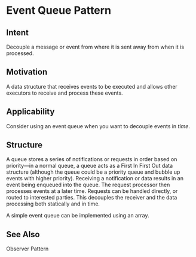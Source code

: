 # Event Queue Pattern

## Intent

Decouple a message or event from where it is sent away from when it is processed.

## Motivation

A data structure that receives events to be executed and allows other executors
to receive and process these events.

## Applicability

Consider using an event queue when you want to decouple events in *time*.

## Structure

A queue stores a series of notifications or requests in order based on 
priority&mdash;in a normal queue, a queue acts as a First In First Out data 
structure (although the queue could be a priority queue and bubble up events 
with higher priority). Receiving a notification or data results in an event 
being enqueued into the queue. The request processor then processes events at 
a later time. Requests can be handled directly, or routed to interested 
parties. This decouples the receiver and the data
processing both statically and in time.

A simple event queue can be implemented using an array.

## See Also

Observer Pattern
